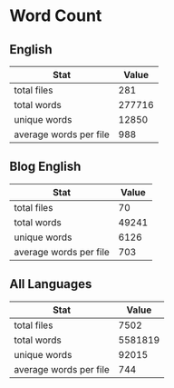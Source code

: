 # Word Count

## English

Stat | Value
---- | -----
total files | 281
total words | 277716
unique words | 12850
average words per file | 988

## Blog English

Stat | Value
---- | -----
total files | 70
total words | 49241
unique words | 6126
average words per file | 703

## All Languages

Stat | Value
---- | -----
total files | 7502
total words | 5581819
unique words | 92015
average words per file | 744
